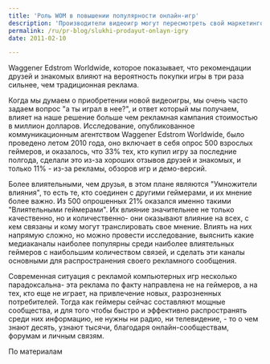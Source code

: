```yaml
---
title: 'Роль WOM в повышении популярности онлайн-игр'
description: 'Производители видеоигр могут пересмотреть свой маркетинговый бюджет после прочтения результатов последнего исследования от Waggener Edstrom Worldwide, которое показывает, что рекомендации друзей и знакомых влияют на вероятность покупки игры в три раза сильнее, чем традиционная реклама.'
permalink: /ru/pr-blog/slukhi-prodayut-onlayn-igry
date: 2011-02-10

---
```


Waggener Edstrom Worldwide, которое показывает, что рекомендации друзей и знакомых влияют на вероятность покупки игры в три раза сильнее, чем традиционная реклама.

Когда мы думаем о приобретении новой видеоигры, мы очень часто задаем вопрос "а ты играл в нее?", и ответ который мы получаем, влияет на наше решение больше чем рекламная кампания стоимостью в миллион долларов. Исследование, опубликованное коммуникационным агентством Waggener Edstrom Worldwide, было проведено летом 2010 года, оно включает в себя опрос 500 взрослых геймеров, и оказалось, что 33% тех, кто купил игру за последние полгода, сделали это из-за хороших отзывов друзей и знакомых, и только 11% - из-за рекламы, обзоров игр и демо-версий.

Более влиятельными, чем друзья, в этом плане являются "Умножители влияния", то есть те, кто соединен с другими геймерами, и их мнение более важно. Из 500 опрошенных 21% оказался именно такими "Влиятельными геймерами". Их влияние значительнее не только качественно, но и количественно- они оказывают влияние на всех, с кем связаны и кому могут транслировать свое мнение. Влиять на них напрямую сложно, но можно провести исследование, выяснить какие медиаканалы наиболее популярны среди наиболее влиятельных геймеров с наибольшим количеством связей, и сделать эти каналы основными для распространения своего рекламного сообщения.

Современная ситуация с рекламой компьютерных игр несколько парадоксальна-  эта реклама по факту направлена не на геймеров, а на тех, кто еще не играет, на привлечение новых, разрозненных потребителей. Тогда как геймеры сейчас составляют мощные сообщества, и  для того чтобы быстро и эффективно распространять среди них информацию, не нужны ни радио, ни телевидение,  - то о чем знают десять, узнают тысячи, благодаря онлайн-сообществам, форумам и личным связям.

По материалам <a href="http://kotaku.com/#!5428141/word-of-mouth-sells-the-most-video-games">

